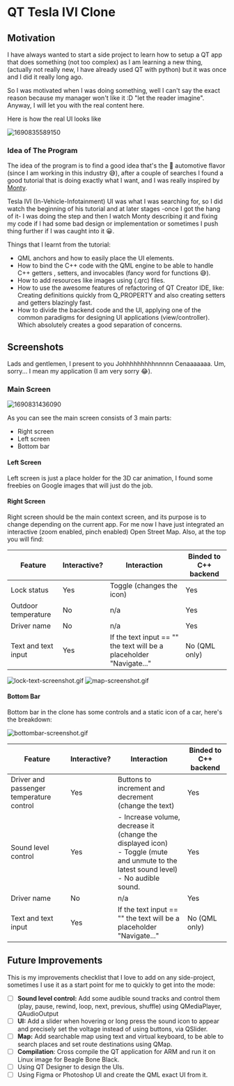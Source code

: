 # QT Tesla IVI Clone

## Motivation

I have always wanted to start a side project to learn how to setup a QT app that does something (not too complex) as I am learning a new thing, (actually not really new, I have already used QT with python) but it was once and I did it really long ago.

So I was motivated when I was doing something, well I can't say the exact reason because my manager won't like it :D "let the reader imagine". Anyway, I will let you with the real content here.

Here is how the real UI looks like

![1690835589150](image/README/1690835589150.png)

### Idea of The Program

The idea of the program is to find a good idea that's the 🚗 automotive flavor (since I am working in this industry 😅), after a couple of searches I found a good tutorial that is doing exactly what I want, and I was really inspired by [Monty](https://www.youtube.com/watch?v=Tq-E6lqO6tM).

Tesla IVI (In-Vehicle-Infotainment) UI was what I was searching for, so I did watch the beginning of his tutorial and at later stages -once I got the hang of it- I was doing the step and then I watch Monty describing it and fixing my code if I had some bad design or implementation or sometimes I push thing further if I was caught into it 😀.

Things that I learnt from the tutorial:

* QML anchors and how to easily place the UI elements.
* How to bind the C++ code with the QML engine to be able to handle C++ getters , setters, and invocables (fancy word for functions 😅).
* How to add resources like images using (.qrc) files.
* How to use the awesome features of refactoring of QT Creator IDE, like: Creating definitions quickly from Q_PROPERTY and also creating setters and getters blazingly fast.
* How to divide the backend code and the UI, applying one of the common paradigms for designing UI applications (view/controller). Which absolutely creates a good separation of concerns.

## Screenshots

Lads and gentlemen, I present to you Johhhhhhhhhnnnnn Cenaaaaaaa. Um, sorry... I mean my application (I am very sorry 😂).

### Main Screen

![1690831436090](image/README/1690831436090.png)

As you can see the main screen consists of 3 main parts:

* Right screen
* Left screen
* Bottom bar

#### Left Screen

Left screen is just a place holder for the 3D car animation, I found some freebies on Google images that will just do the job.

#### Right Screen

Right screen should be the main context screen, and its purpose is to change depending on the current app. For me now I have just integrated an interactive (zoom enabled, pinch enabled) Open Street Map. Also, at the top you will find:

| Feature              | Interactive? | Interaction                                                          | Binded to C++ backend |
| -------------------- | ------------ | -------------------------------------------------------------------- | --------------------- |
| Lock status          | Yes          | Toggle (changes the icon)                                            | Yes                   |
| Outdoor temperature  | No           | n/a                                                                  | Yes                   |
| Driver name          | No           | n/a                                                                  | Yes                   |
| Text and text input | Yes          | If the text input == "" the text will be a placeholder "Navigate..." | No (QML only)         |

![lock-text-screenshot.gif](image/README/lock-text-screenshot.gif)
![map-screenshot.gif](image/README/map-screenshot.gif)

#### Bottom Bar

Bottom bar in the clone has some controls and a static icon of a car, here's the breakdown:

![bottombar-screenshot.gif](image/README/bottombar-screenshot.gif)

| Feature                                  | Interactive? | Interaction                                                                                                                                   | Binded to C++ backend |
| ---------------------------------------- | ------------ | --------------------------------------------------------------------------------------------------------------------------------------------- | --------------------- |
| Driver and passenger temperature control | Yes          | Buttons to increment and decrement (change the text)                                                                                          | Yes                   |
| Sound level control                      | Yes          | - Increase volume, decrease it (change the displayed icon)<br />- Toggle (mute and unmute to the latest sound level)<br />- No audible sound. | Yes                   |
| Driver name                              | No           | n/a                                                                                                                                           | Yes                   |
| Text and text input                     | Yes          | If the text input == "" the text will be a placeholder "Navigate..."                                                                          | No (QML only)         |

## Future Improvements

This is my improvements checklist that I love to add on any side-project, sometimes I use it as a start point for me to quickly to get into the mode:

* [ ] **Sound level control:** Add some audible sound tracks and control them (play, pause, rewind, loop, next, previous, shuffle) using QMediaPlayer, QAudioOutput
* [ ] **UI:** Add a slider when hovering or long press the sound icon to appear and precisely set the voltage instead of using buttons, via QSlider.
* [ ] **Map:** Add searchable map using text and virtual keyboard, to be able to search places and set route destinations using QMap.
* [ ] **Compilation**: Cross compile the QT application for ARM and run it on Linux image for Beagle Bone Black.
* [ ] Using QT Designer to design the UIs.
* [ ] Using Figma or Photoshop UI and create the QML exact UI from it.
